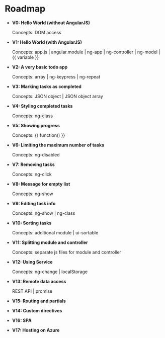 ﻿Roadmap
========================

* **V0: Hello World (without AngularJS)** 
	
	Concepts: DOM access 

* **V1: Hello World (with AngularJS)** 
	
	Concepts: app.js | angular.module | ng-app | ng-controller | ng-model | {{ variable }}

* **V2: A very basic todo app** 
	
	Concepts: array | ng-keypress | ng-repeat

* **V3: Marking tasks as completed**  
	
	Concepts: JSON object | JSON object array

* **V4: Styling completed tasks**
	
	Concepts: ng-class

* **V5: Showing progress** 
	
	Concepts: {{ function() }}

* **V6: Limiting the maximum number of tasks** 
	
	Concepts: ng-disabled

* **V7: Removing tasks** 
	
	Concepts: ng-click

* **V8: Message for empty list** 
	
	Concepts: ng-show

* **V9: Editing task info** 
	
	Concepts: ng-show | ng-class 

* **V10: Sorting tasks**  
	
	Concepts: additional module | ui-sortable

* **V11: Splitting module and controller** 
	
	Concepts: separate js files for module and controller  

* **V12: Using Service** 
	
	Concepts: ng-change | localStorage

* **V13: Remote data access** 

	REST API | promise

* **V15: Routing and partials** 
* **V14: Custom directives** 
* **V16: SPA**
* **V17: Hosting on Azure** 
